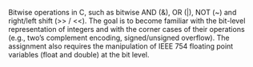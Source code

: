 
Bitwise operations in C, such as bitwise AND (&), OR (|), NOT (~) and right/left shift (>> / <<). The goal is to become familiar with the bit-level representation of integers and with the corner cases of their operations (e.g., two’s complement encoding, signed/unsigned overflow). The assignment also requires the manipulation of IEEE 754 floating point variables (float and double) at the bit level.

